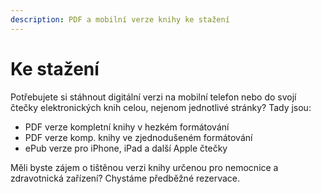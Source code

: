 ```yaml
---
description: PDF a mobilní verze knihy ke stažení
---
```


# Ke stažení

Potřebujete si stáhnout digitální verzi na mobilní telefon nebo do svojí čtečky elektronických knih celou, nejenom jednotlivé stránky? Tady jsou:

* PDF verze kompletní knihy v hezkém formátování
* PDF verze komp. knihy ve zjednodušeném formátování
* ePub verze pro iPhone, iPad a další Apple čtečky

Měli byste zájem o tištěnou verzi knihy určenou pro nemocnice a zdravotnická zařízení? Chystáme předběžné rezervace. 

